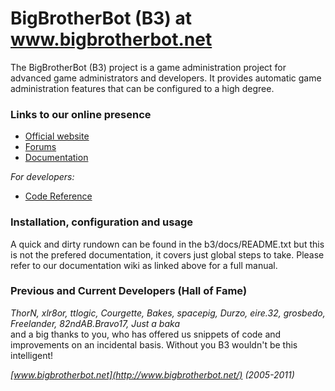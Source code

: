 BigBrotherBot (B3) at www.bigbrotherbot.net
===========================================

The BigBrotherBot (B3) project is a game administration project for advanced game administrators and developers. It provides automatic game administration features that can be configured to a high degree.

### Links to our online presence

* [Official website](http://www.bigbrotherbot.net)
* [Forums](http://www.bigbrotherbot.net/forums)
* [Documentation](http://wiki.bigbrotherbot.net/)

_For developers:_  

* [Code Reference](http://doc.bigbrotherbot.net/)

### Installation, configuration and usage

A quick and dirty rundown can be found in the b3/docs/README.txt but this is not the prefered documentation, it covers just global steps to take. Please refer to our documentation wiki as linked above for a full manual.

### Previous and Current Developers (Hall of Fame)

_ThorN, xlr8or, ttlogic, Courgette, Bakes, spacepig, Durzo, eire.32, grosbedo, Freelander, 82ndAB.Bravo17, Just a baka_  
and a big thanks to you, who has offered us snippets of code and improvements on an incidental basis. Without you B3 wouldn't be this intelligent!

	
_[www.bigbrotherbot.net](http://www.bigbrotherbot.net/) (2005-2011)_
